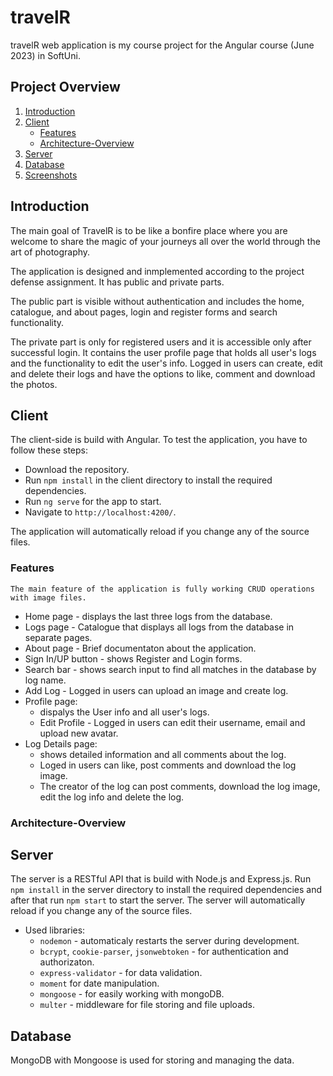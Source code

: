 # travelR

travelR web application is my course project for the Angular course (June 2023) in SoftUni.

## Project Overview

1. [Introduction](#introduction)
2. [Client](#client)
   - [Features](#user-features)
   - [Architecture-Overview](#architecture-overview)
3. [Server](#server)
4. [Database](#database)
5. [Screenshots](#screenshots)

## Introduction
The main goal of TravelR is to be like a bonfire place where you are welcome to share the magic of your journeys all over the world through the art of photography.

 The application is designed and inmplemented according to the project defense assignment. It has public and private parts.

The public part is visible without authentication and includes the home, catalogue, and about pages, login and register forms and search functionality.

The private part is only for registered users and it is accessible only after successful login. It contains the user profile page that holds all user's logs and the functionality to edit the user's info. Logged in users can create, edit and delete their logs and have the options to like, comment and download the photos.


## Client

The client-side is build with Angular. To test the application, you have to follow these steps:
* Download the repository.
* Run `npm install` in the client directory to install the required dependencies.
* Run `ng serve` for the app to start.
* Navigate to `http://localhost:4200/`.

The application will automatically reload if you change any of the source files.
    

### Features 
    The main feature of the application is fully working CRUD operations with image files.
* Home page - displays the last three logs from the database.
* Logs page - Catalogue that displays all logs from the database in separate pages.
* About page - Brief documentaton about the application.
* Sign In/UP button - shows Register and Login forms.
* Search bar - shows search input to find all matches in the database by log name.
* Add Log - Logged in users can upload an image and create log.
* Profile page:
    - dispalys the User info and all user's logs.
    - Edit Profile - Logged in users can edit their username, email and upload new avatar.
* Log Details page:
    - shows detailed information and all comments about the log.
    - Loged in users can like, post comments and download the log image.
    - The creator of the log can post comments, download the log image, edit the log info and delete the log.


### Architecture-Overview



## Server

The server is a RESTful API that is build with Node.js and Express.js. Run `npm install` in the server directory to install the required dependencies and after that run `npm start` to start the server. The server will automatically reload if you change any of the source files.

* Used libraries:
    - `nodemon` - automaticaly restarts the server during development.
    - `bcrypt`, `cookie-parser`, `jsonwebtoken` - for authentication and authorizaton.
    - `express-validator` - for data validation.
    - `moment` for date manipulation.
    - `mongoose` - for easily working with mongoDB.
    - `multer` - middleware for file storing and file uploads.

## Database

MongoDB with Mongoose is used for storing and managing the data.

